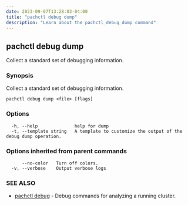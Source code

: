 ```yaml
---
date: 2023-09-07T13:28:03-04:00
title: "pachctl debug dump"
description: "Learn about the pachctl_debug_dump command"
---
```


## pachctl debug dump

Collect a standard set of debugging information.

### Synopsis

Collect a standard set of debugging information.

```
pachctl debug dump <file> [flags]
```

### Options

```
  -h, --help              help for dump
  -t, --template string   A template to customize the output of the debug dump operation.
```

### Options inherited from parent commands

```
      --no-color   Turn off colors.
  -v, --verbose    Output verbose logs
```

### SEE ALSO

* [pachctl debug](../pachctl_debug)	 - Debug commands for analyzing a running cluster.

